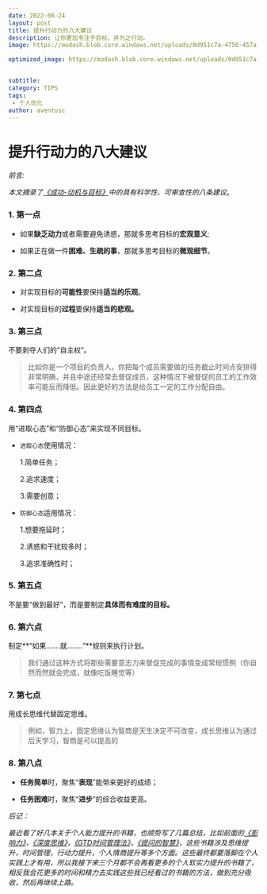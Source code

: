 ```yaml
---
date: 2022-08-24
layout: post
title: 提升行动力的八大建议
description: 让你更加专注于目标，并为之行动。
image: https://modash.blob.core.windows.net/uploads/0d951c7a-4756-457a-b492-d3f8e69466e3?sv=2018-03-28&sr=b&sig=Obq7a1i7y9%2BVsz2Rhmawt8V7y%2Fr%2BtRwSlcht4h0d3Ms%3D&st=2022-08-24T13%3A59%3A10Z&se=2022-08-24T17%3A04%3A10Z&sp=r&rscc=max-age%3D10800%2Cprivate

optimized_image: https://modash.blob.core.windows.net/uploads/0d951c7a-4756-457a-b492-d3f8e69466e3?sv=2018-03-28&sr=b&sig=Obq7a1i7y9%2BVsz2Rhmawt8V7y%2Fr%2BtRwSlcht4h0d3Ms%3D&st=2022-08-24T13%3A59%3A10Z&se=2022-08-24T17%3A04%3A10Z&sp=r&rscc=max-age%3D10800%2Cprivate


subtitle:
category: TIPS
tags:
 - 个人优化
author: aventusc
---
```


# 提升行动力的八大建议

*前言:*

*本文摘录了[《成功-动机与目标》](https://weread.qq.com/web/bookDetail/ddf32fc0811e24e39g01650f)中的具有科学性、可审查性的八条建议*。

### 1. 第一点

- 如果**缺乏动力**或者需要避免诱惑，那就多思考目标的**宏观意义**;

- 如果正在做一件**困难、生疏的事**，那就多思考目标的**微观细节**。



### 2. 第二点

- 对实现目标的**可能性**要保持**适当的乐观**。

- 对实现目标的**过程**要保持**适当的悲观。**



### 3. 第三点

不要剥夺人们的“自主权”。

> 比如你是一个项目的负责人，你把每个成员需要做的任务截止时间点安排得非常明确，并且中途还经常去督促成员，这种情况下被督促的员工的工作效率可能反而降低。因此更好的方法是给员工一定的工作分配自由。



### 4. 第四点

用“进取心态”和“防御心态”来实现不同目标。

- `进取心态`使用情况：

  1.简单任务；

  2.追求速度；

  3.需要创意；

- `防御心态`适用情况：

  1.想要拖延时；

  2.诱惑和干扰较多时；

  3.追求准确性时；



### 5. 第五点

不是要“做到最好”，而是要制定**具体而有难度的目标。**



### 6. 第六点

制定**“如果.......就........”**规则来执行计划。

> 我们通过这种方式将那些需要意志力来督促完成的事情变成常规惯例（你自然而然就会完成，就像吃饭睡觉等）



### 7. 第七点

用成长思维代替固定思维。

> 例如，智力上，固定思维认为智商是天生决定不可改变，成长思维认为通过后天学习，智商是可以提高的



### 8. 第八点

- **任务简单**时，聚焦“**表现**”能带来更好的成绩；

- **任务困难**时，聚焦“**进步**”的综合收益更高。





*后记：*

*最近看了好几本关于个人能力提升的书籍，也顺势写了几篇总结，比如前面的[《影响力》](https://omwts.com/%E5%BD%B1%E5%93%8D%E5%8A%9B-%E6%80%BB%E7%BB%93/)，[《深度思维》](https://omwts.com/%E6%B7%B1%E5%BA%A6%E6%80%9D%E7%BB%B4%E5%9F%B9%E5%85%BB-%E4%B8%8A/)，[《GTD时间管理法》](https://omwts.com/GTD%E6%97%B6%E9%97%B4%E7%AE%A1%E7%90%86%E6%B3%95/)，[《提问的智慧》](https://omwts.com/%E6%8F%90%E9%97%AE%E7%9A%84%E6%99%BA%E6%85%A7/)，这些书籍涉及思维提升，时间管理，行动力提升，个人情商提升等多个方面。这些最终都要落脚在个人实践上才有用，所以我接下来三个月都不会再看更多的个人软实力提升的书籍了，相反我会花更多的时间和精力去实践这些我已经看过的书籍的方法，做到充分吸收，然后再继续上路。*

